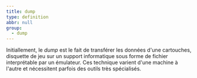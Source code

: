 ```yaml
---
title: dump
type: definition
abbr: null
group:
  - dump
---
```

Initiallement, le _dump_ est le fait de transférer les données d'une cartouches, disquette de jeu sur un support informatique sous forme de fichier interprétable par un émulateur. Ces technique varient d'une machine à l'autre et nécessitent parfois des outils très spécialisés.
